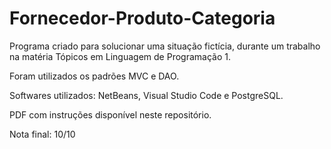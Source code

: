 # Fornecedor-Produto-Categoria

Programa criado para solucionar uma situação fictícia, durante um trabalho na matéria Tópicos em Linguagem de Programação 1.

Foram utilizados os padrões MVC e DAO.

Softwares utilizados: NetBeans, Visual Studio Code e PostgreSQL.

PDF com instruções disponível neste repositório.

Nota final: 10/10
